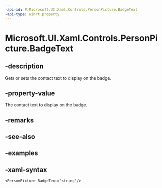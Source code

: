 ```yaml
---
-api-id: P:Microsoft.UI.Xaml.Controls.PersonPicture.BadgeText
-api-type: winrt property
---
```

<!-- Property syntax.
public string BadgeText { get;  set; }
-->

# Microsoft.UI.Xaml.Controls.PersonPicture.BadgeText


## -description

Gets or sets the contact text to display on the badge.


## -property-value

The contact text to display on the badge.


## -remarks


## -see-also


## -examples


## -xaml-syntax

```xaml
<PersonPicture BadgeText="string"/>
```


